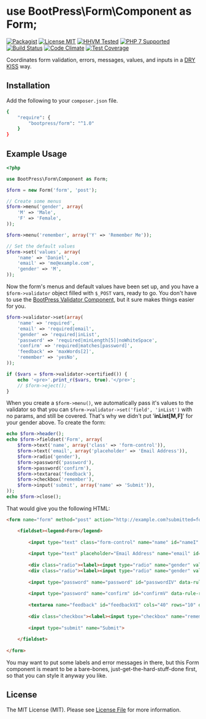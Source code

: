 # use BootPress\Form\Component as Form;

[![Packagist][badge-version]][link-packagist]
[![License MIT][badge-license]](LICENSE.md)
[![HHVM Tested][badge-hhvm]][link-travis]
[![PHP 7 Supported][badge-php]][link-travis]
[![Build Status][badge-travis]][link-travis]
[![Code Climate][badge-code-climate]][link-code-climate]
[![Test Coverage][badge-coverage]][link-coverage]

Coordinates form validation, errors, messages, values, and inputs in a [DRY](http://en.wikipedia.org/wiki/Don%27t_repeat_yourself) [KISS](http://en.wikipedia.org/wiki/Keep_it_simple_stupid) way.

## Installation

Add the following to your ``composer.json`` file.

``` bash
{
    "require": {
        "bootpress/form": "^1.0"
    }
}
```

## Example Usage

```php
<?php

use BootPress\Form\Component as Form;

$form = new Form('form', 'post');

// Create some menus
$form->menu('gender', array(
    'M' => 'Male',
    'F' => 'Female',
));

$form->menu('remember', array('Y' => 'Remember Me'));

// Set the default values
$form->set('values', array(
    'name' => 'Daniel',
    'email' => 'me@example.com',
    'gender' => 'M',
));
```

Now the form's menus and default values have been set up, and you have a ``$form->validator`` object filled with ``$_POST`` vars, ready to go.  You don't have to use the [BootPress Validator Component](https://packagist.org/packages/bootpress/validator), but it sure makes things easier for you.

```php
$form->validator->set(array(
    'name' => 'required',
    'email' => 'required|email',
    'gender' => 'required|inList',
    'password' => 'required|minLength[5]|noWhiteSpace',
    'confirm' => 'required|matches[password]',
    'feedback' => 'maxWords[2]',
    'remember' => 'yesNo',
));

if ($vars = $form->validator->certified()) {
    echo '<pre>'.print_r($vars, true).'</pre>';
    // $form->eject();
}
```

When you create a ``$form->menu()``, we automatically pass it's values to the validator so that you can ``$form->validator->set('field', 'inList')`` with no params, and still be covered.  That's why we didn't put '**inList[M,F]**' for your gender above.  To create the form:

```php
echo $form->header();
echo $form->fieldset('Form', array(
    $form->text('name', array('class' => 'form-control')),
    $form->text('email', array('placeholder' => 'Email Address')),
    $form->radio('gender'),
    $form->password('password'),
    $form->password('confirm'),
    $form->textarea('feedback'),
    $form->checkbox('remember'),
    $form->input('submit', array('name' => 'Submit')),
));
echo $form->close();
```

That would give you the following HTML:

```html
<form name="form" method="post" action="http://example.com?submitted=form" accept-charset="utf-8" autocomplete="off">

    <fieldset><legend>Form</legend>
    
        <input type="text" class="form-control" name="name" id="nameI" value="Daniel" data-rule-required="true">
        
        <input type="text" placeholder="Email Address" name="email" id="emailII" value="me@example.com" data-rule-required="true" data-rule-email="true">
        
        <div class="radio"><label><input type="radio" name="gender" value="M" checked="checked" data-rule-required="true" data-rule-inList="M,F"> Male</label></div>
        <div class="radio"><label><input type="radio" name="gender" value="F"> Female</label></div>
        
        <input type="password" name="password" id="passwordIV" data-rule-required="true" data-rule-minlength="5" data-rule-nowhitespace="true">
        
        <input type="password" name="confirm" id="confirmV" data-rule-required="true">
        
        <textarea name="feedback" id="feedbackVI" cols="40" rows="10" data-rule-maxWords="2"></textarea>
        
        <div class="checkbox"><label><input type="checkbox" name="remember" value="Y"> Remember Me</label></div>
        
        <input type="submit" name="Submit">
        
    </fieldset>
    
</form>
```

You may want to put some labels and error messages in there, but this Form component is meant to be a bare-bones, just-get-the-hard-stuff-done first, so that you can style it anyway you like.

## License

The MIT License (MIT). Please see [License File](LICENSE.md) for more information.

[badge-version]: https://img.shields.io/packagist/v/bootpress/form.svg?style=flat-square&label=Packagist
[badge-license]: https://img.shields.io/badge/License-MIT-blue.svg?style=flat-square
[badge-hhvm]: https://img.shields.io/badge/HHVM-Tested-8892bf.svg?style=flat-square
[badge-php]: https://img.shields.io/badge/PHP%207-Supported-8892bf.svg?style=flat-square
[badge-travis]: https://img.shields.io/travis/Kylob/Form/master.svg?style=flat-square
[badge-code-climate]: https://img.shields.io/codeclimate/github/Kylob/Form.svg?style=flat-square
[badge-coverage]: https://img.shields.io/codeclimate/coverage/github/Kylob/Form.svg?style=flat-square

[link-packagist]: https://packagist.org/packages/bootpress/form
[link-travis]: https://travis-ci.org/Kylob/Form
[link-code-climate]: https://codeclimate.com/github/Kylob/Form
[link-coverage]: https://codeclimate.com/github/Kylob/Form/coverage
